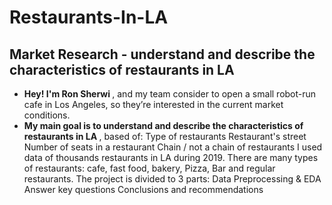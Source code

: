# Restaurants-In-LA
## Market Research - understand and describe the characteristics of restaurants in LA

- <b> Hey! I'm Ron Sherwi </b> , and my team consider to open a small robot-run cafe in Los Angeles, so they’re interested in the current market conditions. 
- <b> My main goal is to understand and describe the characteristics of restaurants in LA </b>, based of:
Type of restaurants
Restaurant's street
Number of seats in a restaurant
Chain / not a chain of restaurants
I used data of thousands restaurants in LA during 2019. There are many types of restaurants: cafe, fast food, bakery, Pizza, Bar and regular restaurants.
The project is divided to 3 parts:
Data Preprocessing & EDA
Answer key questions
Conclusions and recommendations
